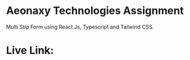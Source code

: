 # Aeonaxy Technologies Assignment
Multi Stip Form using React Js, Typescript and Tailwind CSS.

# Live Link: 